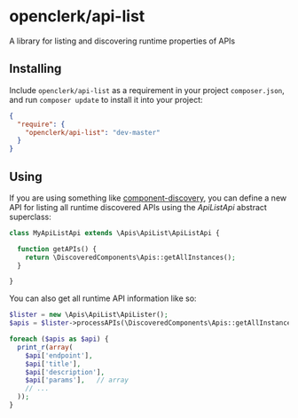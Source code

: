 openclerk/api-list
==================

A library for listing and discovering runtime properties of APIs

## Installing

Include `openclerk/api-list` as a requirement in your project `composer.json`,
and run `composer update` to install it into your project:

```json
{
  "require": {
    "openclerk/api-list": "dev-master"
  }
}
```

## Using

If you are using something like [component-discovery](https://github.com/soundasleep/component-discovery),
you can define a new API for listing all runtime discovered APIs using the _ApiListApi_ abstract superclass:

```php
class MyApiListApi extends \Apis\ApiList\ApiListApi {

  function getAPIs() {
    return \DiscoveredComponents\Apis::getAllInstances();
  }

}
```

You can also get all runtime API information like so:

```php
$lister = new \Apis\ApiList\ApiLister();
$apis = $lister->processAPIs(\DiscoveredComponents\Apis::getAllInstances());

foreach ($apis as $api) {
  print_r(array(
    $api['endpoint'],
    $api['title'],
    $api['description'],
    $api['params'],   // array
    // ...
  ));
}
```

